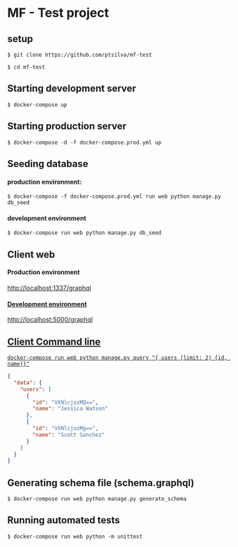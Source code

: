 # MF - Test project

## setup
```$ git clone https://github.com/ptsilva/mf-test```

```$ cd mf-test```

## Starting development server
```$ docker-compose up```

## Starting production server
```$ docker-compose -d -f docker-compose.prod.yml up```

## Seeding database
#### production environment:
```$ docker-compose -f docker-compose.prod.yml run web python manage.py db_seed```
#### development environment
```$ docker-compose run web python manage.py db_seed```

## Client web
#### Production environment
<a href="http://localhost:1337/graphql">http://localhost:1337/graphql

#### Development environment
<a href="http://localhost:1337/graphql">http://localhost:5000/graphql

## Client Command line
```docker-compose run web python manage.py query "{ users (limit: 2) {id, name}}"```
```json
{
  "data": {
    "users": [
      {
        "id": "VXNlcjozMQ==",
        "name": "Jessica Watson"
      },
      {
        "id": "VXNlcjozMg==",
        "name": "Scott Sanchez"
      }
    ]
  }
}
``` 

## Generating schema file (schema.graphql)
```$ docker-compose run web python manage.py generate_schema```
## Running automated tests
```$ docker-compose run web python -m unittest```